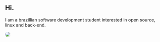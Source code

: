 ## Hi.
I am a brazillian software development student interested in open source, linux and back-end.

<img src="https://img.shields.io/badge/Linux-FCC624?style=for-the-badge&logo=linux&logoColor=black" style="border-radius: 0.5em;">
<!--
**rommuloifrn/rommuloifrn** is a ✨ _special_ ✨ repository because its `README.md` (this file) appears on your GitHub profile.

Here are some ideas to get you started:

- 🔭 I’m currently working on ...
- 🌱 I’m currently learning ...
- 👯 I’m looking to collaborate on ...
- 🤔 I’m looking for help with ...
- 💬 Ask me about ...
- 📫 How to reach me: ...
- 😄 Pronouns: ...
- ⚡ Fun fact: ...
-->
